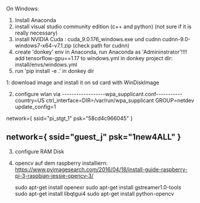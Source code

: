 On Windows:

1. Install Anaconda
2. install visual studio community edition (c++ and python) (not sure if it is really necessary) 
3. install NVIDIA Cuda : cuda_9.0.176_windows.exe und cudnn cudnn-9.0-windows7-x64-v7.1.zip (check path for cudnn)
4. create 'donkey' env in Anaconda, run Anaconda as 'Admininstrator'!!!! add tensorflow-gpu==1.17 to windows.yml in donkey project dir: install/envs/windows.yml
5. run 'pip install -e .' in donkey dir
 






1: download image and install it on sd card with WinDiskImage

2. configure wlan via 
------------------wpa_supplicant.conf-----------
country=US
ctrl_interface=DIR=/var/run/wpa_supplicant GROUP=netdev
update_config=1

network={
    ssid="pi_stgt_1"
    psk="58cd4c966045"
}

network={
    ssid="guest_j"
    psk="1new4ALL"
}
------------------

3. configure RAM Disk 

4. opencv auf dem raspberry installiern:
    https://www.pyimagesearch.com/2016/04/18/install-guide-raspberry-pi-3-raspbian-jessie-opencv-3/
    
    sudo apt-get install openexr
    sudo apt-get install gstreamer1.0-tools
    sudo apt-get install libqtgui4
    sudo apt-get install python-opencv
    